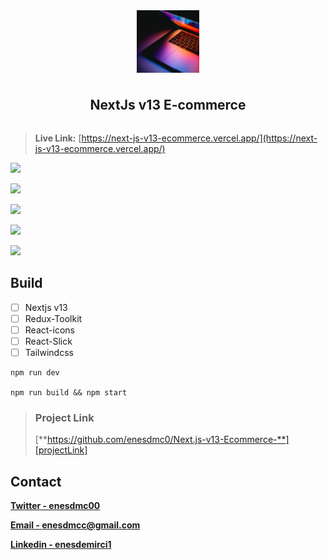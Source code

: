 <div style="width:100%; display:flex; align-items:center; justify-content:center; flex-direction:column; gap:10px; align:center">
    <img style="width:100px; height:100px; object-fit:cover;" src="./images/logo.png"/>
    <h2>
        NextJs v13 E-commerce
    </h2>
</div>



> **Live Link:**  [https://next-js-v13-ecommerce.vercel.app/](https://next-js-v13-ecommerce.vercel.app/)



![][gif]



![][img1]

![][img2]

![][img3]

![][img4]



## Build

- [ ] Nextjs v13
- [ ] Redux-Toolkit
- [ ] React-icons
- [ ] React-Slick
- [ ] Tailwindcss

```react
npm run dev

npm run build && npm start
```



> ### Project Link
>
> [**https://github.com/enesdmc0/Next.js-v13-Ecommerce-**][projectLink]

## Contact

[**Twitter - enesdmc00**][twitter]

[**Email - enesdmcc@gmail.com**][mail]

[**Linkedin - enesdemirci1**][linkedin]







[gif]: ./images/gif.gif
[img1]: ./images/img1.png
[img2]: ./images/img2.png
[img3]:./images/img3.png
[img4]: ./images/img4.png
[mail]: enesdmcc@gmail.com
[twitter]: https://twitter.com/enesdmc00
[linkedin]: inkedin.com/in/enesdemirci1
[projectLink]: https://github.com/enesdmc0/Next.js-v13-Ecommerce-



